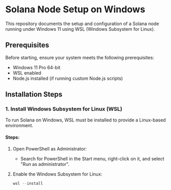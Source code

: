 # Solana Node Setup on Windows

This repository documents the setup and configuration of a Solana node running under Windows 11 using WSL (Windows Subsystem for Linux).

## Prerequisites

Before starting, ensure your system meets the following prerequisites:
- Windows 11 Pro 64-bit
- WSL enabled
- Node.js installed (if running custom Node.js scripts)

## Installation Steps

### 1. Install Windows Subsystem for Linux (WSL)

To run Solana on Windows, WSL must be installed to provide a Linux-based environment.

#### Steps:
1. Open PowerShell as Administrator:
   - Search for PowerShell in the Start menu, right-click on it, and select "Run as administrator".

2. Enable the Windows Subsystem for Linux:
   ```powershell
   wsl --install
